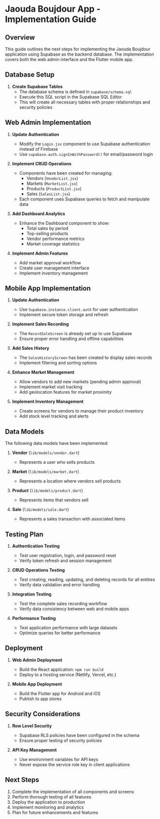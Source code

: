 # Jaouda Boujdour App - Implementation Guide

## Overview

This guide outlines the next steps for implementing the Jaouda Boujdour application using Supabase as the backend database. The implementation covers both the web admin interface and the Flutter mobile app.

## Database Setup

1. **Create Supabase Tables**
   - The database schema is defined in `supabase/schema.sql`
   - Execute this SQL script in the Supabase SQL Editor
   - This will create all necessary tables with proper relationships and security policies

## Web Admin Implementation

1. **Update Authentication**
   - Modify the `Login.jsx` component to use Supabase authentication instead of Firebase
   - Use `supabase.auth.signInWithPassword()` for email/password login

2. **Implement CRUD Operations**
   - Components have been created for managing:
     - Vendors (`VendorList.jsx`)
     - Markets (`MarketList.jsx`)
     - Products (`ProductList.jsx`)
     - Sales (`SalesList.jsx`)
   - Each component uses Supabase queries to fetch and manipulate data

3. **Add Dashboard Analytics**
   - Enhance the Dashboard component to show:
     - Total sales by period
     - Top-selling products
     - Vendor performance metrics
     - Market coverage statistics

4. **Implement Admin Features**
   - Add market approval workflow
   - Create user management interface
   - Implement inventory management

## Mobile App Implementation

1. **Update Authentication**
   - Use `Supabase.instance.client.auth` for user authentication
   - Implement secure token storage and refresh

2. **Implement Sales Recording**
   - The `RecordSaleScreen` is already set up to use Supabase
   - Ensure proper error handling and offline capabilities

3. **Add Sales History**
   - The `SalesHistoryScreen` has been created to display sales records
   - Implement filtering and sorting options

4. **Enhance Market Management**
   - Allow vendors to add new markets (pending admin approval)
   - Implement market visit tracking
   - Add geolocation features for market proximity

5. **Implement Inventory Management**
   - Create screens for vendors to manage their product inventory
   - Add stock level tracking and alerts

## Data Models

The following data models have been implemented:

1. **Vendor** (`lib/models/vendor.dart`)
   - Represents a user who sells products

2. **Market** (`lib/models/market.dart`)
   - Represents a location where vendors sell products

3. **Product** (`lib/models/product.dart`)
   - Represents items that vendors sell

4. **Sale** (`lib/models/sale.dart`)
   - Represents a sales transaction with associated items

## Testing Plan

1. **Authentication Testing**
   - Test user registration, login, and password reset
   - Verify token refresh and session management

2. **CRUD Operations Testing**
   - Test creating, reading, updating, and deleting records for all entities
   - Verify data validation and error handling

3. **Integration Testing**
   - Test the complete sales recording workflow
   - Verify data consistency between web and mobile apps

4. **Performance Testing**
   - Test application performance with large datasets
   - Optimize queries for better performance

## Deployment

1. **Web Admin Deployment**
   - Build the React application: `npm run build`
   - Deploy to a hosting service (Netlify, Vercel, etc.)

2. **Mobile App Deployment**
   - Build the Flutter app for Android and iOS
   - Publish to app stores

## Security Considerations

1. **Row Level Security**
   - Supabase RLS policies have been configured in the schema
   - Ensure proper testing of security policies

2. **API Key Management**
   - Use environment variables for API keys
   - Never expose the service role key in client applications

## Next Steps

1. Complete the implementation of all components and screens
2. Perform thorough testing of all features
3. Deploy the application to production
4. Implement monitoring and analytics
5. Plan for future enhancements and features
